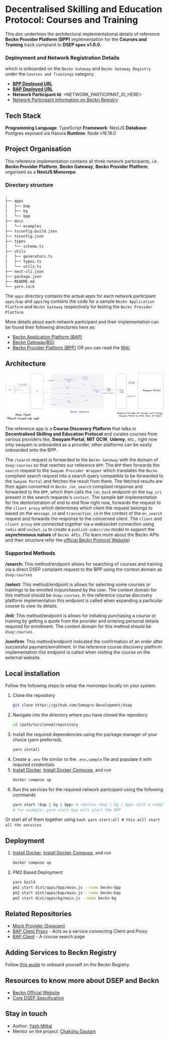 # Decentralised Skilling and Education Protocol: Courses and Training


This doc underlines the architectural implementational details of reference **Beckn Provider Platform (BPP)** implementation for the **Courses and Training** track complaint to **DSEP spec v1.0.0.**

### Deployment and Network Registration Details

which is onboarded on the `Beckn Gateway` and `Beckn Gateway Registry` under the `Courses and Trainings` category.

- [**BPP Deployed URL**](https://bpp.dsep.samagra.io)
- [**BAP Deployed URL**](https://bap.dsep.samagra.io)
- **Network Participant Id**: <NETWORK_PARTICIPANT_ID_HERE>
- [Network Participant Information on Beckn Registry]()


## Tech Stack 

**Programming Language**: TypeScript
**Framework**: NestJS
**Database**: Postgres exposed via Hasura
**Runtime**: Node v16.19.0

## Project Organisation

This reference implementation contains all three network participants, i.e. **Beckn Provider Platform**, **Beckn Gateway**, **Beckn Provider Platform**, organised as a **NestJS Monorepo**. 

### Directory structure
```
.
├── apps
│   ├── bap
│   ├── bg
│   └── bpp
├── docs
│   └── examples
├── tsconfig.build.json
├── tsconfig.json
├── types
│   └── schema.ts
├── utils
│   ├── generators.ts
│   ├── types.ts
│   └── utils.ts
├── nest-cli.json
├── package.json
├── README.md
└── yarn.lock
```

The `apps` directory contains the actual apps for each network participant
`apps/bap` and `apps/bg` contains the code for a sample `Beckn Application Platform` and `Beckn Gateway` respectively for testing the `Beckn Provider Platform`.

More details about each network participant and their implementation can be found their following directories here as:
- [Beckn Application Platform (BAP)]()
- [Beckn Gateway(BG)]()
- [Beckn Provider Platform (BPP)]()
OR you can read the [Wiki]()

## Architecture

![Block Diagram](./docs/Reference-Implementation-Architecture.png)

The reference app is a **Course Discovery Platform** that talks in **Decentralised Skilling and Education Protocol** and curates courses from various providers like, **Swayam Portal**, **MIT OCW**, **Udemy**, etc., right now only swayam is onboarded as a provider, other platforms can be easily onboarded onto the BPP.

The `/search` request is forwarded to the `Beckn Gateway` with the domain of `dsep:courses` so that reaches our reference `BPP`. The `BPP` then forwards the `search` request to the `Swayam Provider Wrapper` which translates the `Beckn` compliant search request into a search query compatible to be forwarded to the `Swayam Portal` and fetches the result from there. The fetched results are then again converted in `Beckn /on_search` compliant response and forwarded to the `BPP`, which then calls the `/on_back` endpoint on the `bap_uri` present in the search requests's `context`. The sample `BAP` implementation for the demonstration of end to end flow right now, forwards the request to the `client proxy` which determines which client the request belongs to based on the `message_id` and `transaction_id` in the context of the `on_search` request and forwards the response to the concerned client.
The `client` and `client proxy` are connected together via a websocket connection using `redis` and `socket.io` to create a `publish-subscribe` model to support the **asynchronous nature** of `Beckn APIs`. (To learn more about the Beckn APIs and their structure refer the [official Beckn Protocol Website](https://https://becknprotocol.io/))


### Supported Methods

**/search:** This method/endpoint allows for searching of courses and training via a direct DSEP complaint request to the BPP using the context.domain as `dsep:courses`

**/select**: This method/endpoint is allows for selecting some courses or trainings to be enrolled in/purchased by the user. The context domain for this method should be `dsep:courses`.  In the reference course discovery platform implementation this endpoint is called when expanding a particular course to view its details.

**/init**: This method/endpoint is allows for initiating purchasing a course or training by getting a quote from the provider and entering personal details required for enrollment. The context domain for this method should be `dsep:courses`.

**/confirm**: This method/endpoint indicated the confirmation of an order after successful payment/enrollment. In the reference course discovery platform implementation this endpoint is called when visiting the course on the external website.

## Local installation

Follow the following steps to setup the monorepo locally on your system.

1. Clone the repository
    ```bash
    git clone https://github.com/Samagra-Development/dsep
    ```
2. Navigate into the directory where you have cloned the repository
    ```bash
    cd /path/to/cloned/repository
    ```
3. Install the required dependencies using the package manager of your choice (yarn preferred).
    ```bash
    yarn install
    ```
4. Create a `.env` file similar to the `.env,sample` file and populate it with required credentials
5. [Install Docker](https://docs.docker.com/engine/install/), [Install Docker Compose](https://docs.docker.com/compose/install/linux/), and run
    ```bash
    docker compose up
    ```
6. Run the services for the required network participant using the following commands
    ```bash
    yarn start <bap | bg | bpp> # replace <bap | bg | bpp> with a single name
    # for example: yarn start bpp will start the BPP
    ```
Or start all of them together using
    ```bash
    yarn start:all # this will start all the services
    ```

## Deployment
1. [Install Docker](https://docs.docker.com/engine/install/), [Install Docker Compose](https://docs.docker.com/compose/install/linux/), and run
    ```bash
    docker compose up
    ```
2. PM2 Based Deployment
    ```bash
    yarn build
    pm2 start dist/apps/bpp/main.js --name beckn-bpp
    pm2 start dist/apps/bap/main.js --name beckn-bap
    pm2 start dist/apps/bg/main.js --name beckn-bg
    ```

## Related Repositories
- [Mock Provider (Swayam)](https://github.com/Samagra-Development/swayam-wrapper)
- [BAP Client Proxy](https://github.com/Samagra-Development/dsep-ui/tree/master/apps/client-proxy) - Acts as a service connecting Client and Proxy
- [BAP Client](https://github.com/Samagra-Development/dsep-ui) - A course search page

## Adding Services to Beckn Registry
Follow [this guide](https://github.com/sanjay95/BECKN-Integration-to-Gateway/blob/main/README.md) to onboard yourself on the Beckn Registry.

## Resources to know more about DSEP and Beckn
- [Beckn Official Website](https://becknprotocol.io)
- [Core DSEP Specification](https://github.com/beckn/protocol-server/v2/schemas/core.yaml)

## Stay in touch
- Author: [Yash Mittal](https://github.com/techsavvyash)
- Mentor on the project: [Chakshu Gautam](https://github.com/ChakshuGautam)
